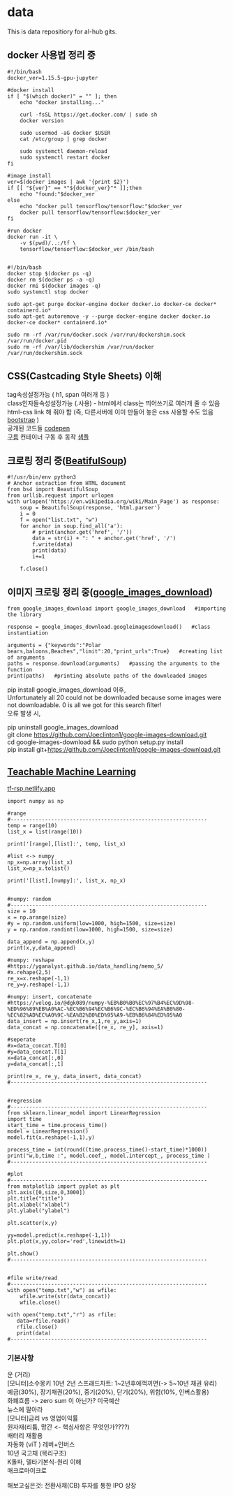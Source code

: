 # data
This is data repositiory for al-hub gits.


## docker 사용법 정리 중  
```
#!/bin/bash
docker_ver=1.15.5-gpu-jupyter

#docker install
if [ "$(which docker)" = "" ]; then
	echo "docker installing..."

    curl -fsSL https://get.docker.com/ | sudo sh
    docker version

    sudo usermod -aG docker $USER
    cat /etc/group | grep docker

    sudo systemctl daemon-reload
    sudo systemctl restart docker
fi

#image install
ver=$(docker images | awk '{print $2}')
if [[ "${ver}" == *"${docker_ver}"* ]];then
    echo "found:"$docker_ver
else
    echo "docker pull tensorflow/tensorflow:"$docker_ver
    docker pull tensorflow/tensorflow:$docker_ver
fi

#run docker
docker run -it \
    -v $(pwd)/..:/tf \
    tensorflow/tensorflow:$docker_ver /bin/bash


#!/bin/bash
docker stop $(docker ps -q)
docker rm $(docker ps -a -q)
docker rmi $(docker images -q)
sudo systemctl stop docker

sudo apt-get purge docker-engine docker docker.io docker-ce docker* containerd.io*
sudo apt-get autoremove -y --purge docker-engine docker docker.io docker-ce docker* containerd.io*

sudo rm -rf /var/run/docker.sock /var/run/dockershim.sock /var/run/docker.pid
sudo rm -rf /var/lib/dockershim /var/run/docker /var/run/dockershim.sock
```  

## CSS(Castcading Style Sheets) 이해  
tag속성설정가능 ( h1, span 여러개 등 )  
class인자들속성설정가능 (.사용) - html에서 class는 띄어쓰기로 여러개 줄 수 있음  
html-css link 해 줘야 함 (즉, 다른서버에 이미 만들어 놓은 css 사용할 수도 있음 [bootstrap](https://getbootstrap.com) )   
공개된 코드들  [codepen](https://codepen.io)  
[구름](https://www.goorm.io) 컨테이너 구동 후 동작 [샘플](https://css-rsfra.run.goorm.io/css/index.html)  

## 크로링 정리 중([BeatifulSoup](https://www.crummy.com/software/BeautifulSoup/bs4/doc/))  
```
#!/usr/bin/env python3
# Anchor extraction from HTML document
from bs4 import BeautifulSoup
from urllib.request import urlopen
with urlopen('https://en.wikipedia.org/wiki/Main_Page') as response:
    soup = BeautifulSoup(response, 'html.parser')
    i = 0
    f = open("list.txt", "w")    
    for anchor in soup.find_all('a'):
        # print(anchor.get('href', '/'))
        data = str(i) + ": " + anchor.get('href', '/')
        f.write(data)
        print(data)
        i+=1
        
    f.close()
```

## 이미지 크로링 정리 중([google_images_download](https://pypi.org/project/google_images_download/))  
```
from google_images_download import google_images_download   #importing the library

response = google_images_download.googleimagesdownload()   #class instantiation

arguments = {"keywords":"Polar bears,baloons,Beaches","limit":20,"print_urls":True}   #creating list of arguments
paths = response.download(arguments)   #passing the arguments to the function
print(paths)   #printing absolute paths of the downloaded images
```
pip install google_images_download 이후,  
Unfortunately all 20 could not be downloaded because some images were not downloadable. 0 is all we got for this search filter!  
오류 발생 시,  

pip uninstall google_images_download  
git clone https://github.com/Joeclinton1/google-images-download.git  
cd google-images-download && sudo python setup.py install  
pip install git+https://github.com/Joeclinton1/google-images-download.git  

## [Teachable Machine Learning](https://teachablemachine.withgoogle.com/)   
[tf-rsp.netlify.app](https://tf-rsp.netlify.app)  


```
import numpy as np

#range
#---------------------------------------------------------------
temp = range(10)
list_x = list(range(10))

print('[range],[list]:', temp, list_x)

#list <-> numpy
np_x=np.array(list_x)
list_x=np_x.tolist()

print('[list],[numpy]:', list_x, np_x)


#numpy: random
#---------------------------------------------------------------
size = 10
x = np.arange(size)
#y = np.random.uniform(low=1000, high=1500, size=size)
y = np.random.randint(low=1000, high=1500, size=size)

data_append = np.append(x,y)
print(x,y,data_append)

#numpy: reshape
#https://yganalyst.github.io/data_handling/memo_5/
#x.rehape(2,5)
re_x=x.reshape(-1,1)
re_y=y.reshape(-1,1)

#numpy: insert, concatenate 
#https://velog.io/@dgk089/numpy-%EB%B0%B0%EC%97%B4%EC%9D%98-%ED%96%89%EB%A0%AC-%EC%B6%94%EC%B6%9C-%EC%B6%94%EA%B0%80-%EC%82%AD%EC%A0%9C-%EA%B2%B0%ED%95%A9-%EB%B6%84%ED%95%A0
data_insert = np.insert(re_x,1,re_y,axis=1)
data_concat = np.concatenate([re_x, re_y], axis=1)

#seperate
#x=data_concat.T[0]
#y=data_concat.T[1]
x=data_concat[:,0]
y=data_concat[:,1]

print(re_x, re_y, data_insert, data_concat)
#---------------------------------------------------------------


#regression
#---------------------------------------------------------------
from sklearn.linear_model import LinearRegression
import time
start_time = time.process_time()
model = LinearRegression()
model.fit(x.reshape(-1,1),y)

process_time = int(round((time.process_time()-start_time)*1000))
print("w,b,time :", model.coef_, model.intercept_, process_time )
#---------------------------------------------------------------

#plot
#---------------------------------------------------------------
from matplotlib import pyplot as plt
plt.axis([0,size,0,3000])
plt.title("title")
plt.xlabel("xlabel")
plt.ylabel("ylabel")

plt.scatter(x,y)

yy=model.predict(x.reshape(-1,1))
plt.plot(x,yy,color='red',linewidth=1)

plt.show()
#---------------------------------------------------------------


#file write/read
#---------------------------------------------------------------
with open("temp.txt","w") as wfile:
    wfile.write(str(data_concat))
    wfile.close()

with open("temp.txt","r") as rfile:
   data=rfile.read()
   rfile.close()
   print(data)
#---------------------------------------------------------------
```


### 기본사항  
운 (거리)    
[모니터]소수몽키 10년 2년 스프래드차트: 1~2년후에꺽끼면(-> 5~10년 채권 유리)  
예금(30%), 장기채권(20%), 중기(20%), 단기(20%), 위험(10%, 인버스활용)  
화폐흐름 -> zero sum 이 아닌가?
미국예산  
뉴스에 팔아라  
[모니터]금리 vs 영업이익률  
원자재(리튬, 망간  <- 핵심사항은 무엇인가????)   
배터리 재활용  
자동화 (viT ) 레버+인버스  
10년 국고채 (복리구조)      
K돌파, 델타기본식-원리 이해  
매크로마이크로

해보고싶은것: 전환사채(CB) 투자를 통한 IPO 상장
